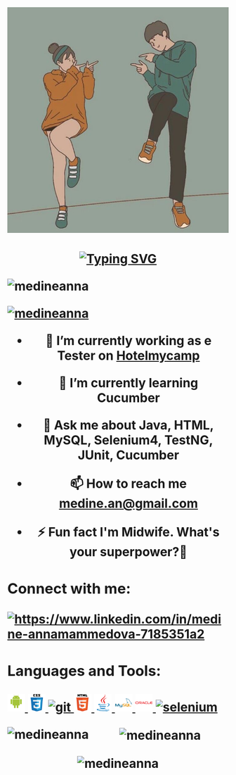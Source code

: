 <img src="https://github.com/medineAnna/medineAnna/blob/main/_.jpeg?raw=true">

<h1 align="center"><Hi,Welcome To My Github Profile 👋🏻👋🏻👋🏻</h1>

[![Typing SVG](https://readme-typing-svg.herokuapp.com?color=%23732DA4&lines=QA+Automation+Engineer+%7C+Germany;I'm+Medine;I+am+sharing+my+projects+in+here;I+usually+using+;Java+programming+language+for+projects)](https://git.io/typing-svg)

<p align="left"> <img src="https://komarev.com/ghpvc/?username=medineanna&label=Profile%20views&color=0e75b6&style=flat" alt="medineanna" /> </p>

<p align="left"> <a href="https://github.com/ryo-ma/github-profile-trophy"><img src="https://github-profile-trophy.vercel.app/?username=medineanna" alt="medineanna" /></a> </p>

- 🔭 I’m currently working as e Tester on [Hotelmycamp](https://www.hotelmycamp.com/)

- 🌱 I’m currently learning **Cucumber**

- 💬 Ask me about **Java, HTML, MySQL, Selenium4, TestNG, JUnit, Cucumber**

- 📫 How to reach me **medine.an@gmail.com**

- ⚡ Fun fact **I'm Midwife. What's your superpower?👶**

<h3 align="left">Connect with me:</h3>
<p align="left">
<a href="https://linkedin.com/in/https://www.linkedin.com/in/medine-annamammedova-7185351a2" target="blank"><img align="center" src="https://raw.githubusercontent.com/rahuldkjain/github-profile-readme-generator/master/src/images/icons/Social/linked-in-alt.svg" alt="https://www.linkedin.com/in/medine-annamammedova-7185351a2" height="30" width="40" /></a>
</p>

<h3 align="left">Languages and Tools:</h3>
<p align="left"> <a href="https://developer.android.com" target="_blank" rel="noreferrer"> <img src="https://raw.githubusercontent.com/devicons/devicon/master/icons/android/android-original-wordmark.svg" alt="android" width="40" height="40"/> </a> <a href="https://www.w3schools.com/css/" target="_blank" rel="noreferrer"> <img src="https://raw.githubusercontent.com/devicons/devicon/master/icons/css3/css3-original-wordmark.svg" alt="css3" width="40" height="40"/> </a> <a href="https://git-scm.com/" target="_blank" rel="noreferrer"> <img src="https://www.vectorlogo.zone/logos/git-scm/git-scm-icon.svg" alt="git" width="40" height="40"/> </a> <a href="https://www.w3.org/html/" target="_blank" rel="noreferrer"> <img src="https://raw.githubusercontent.com/devicons/devicon/master/icons/html5/html5-original-wordmark.svg" alt="html5" width="40" height="40"/> </a> <a href="https://www.java.com" target="_blank" rel="noreferrer"> <img src="https://raw.githubusercontent.com/devicons/devicon/master/icons/java/java-original.svg" alt="java" width="40" height="40"/> </a> <a href="https://www.mysql.com/" target="_blank" rel="noreferrer"> <img src="https://raw.githubusercontent.com/devicons/devicon/master/icons/mysql/mysql-original-wordmark.svg" alt="mysql" width="40" height="40"/> </a> <a href="https://www.oracle.com/" target="_blank" rel="noreferrer"> <img src="https://raw.githubusercontent.com/devicons/devicon/master/icons/oracle/oracle-original.svg" alt="oracle" width="40" height="40"/> </a> <a href="https://www.selenium.dev" target="_blank" rel="noreferrer"> <img src="https://raw.githubusercontent.com/detain/svg-logos/780f25886640cef088af994181646db2f6b1a3f8/svg/selenium-logo.svg" alt="selenium" width="40" height="40"/> </a> </p>

<p><img align="left" src="https://github-readme-stats.vercel.app/api/top-langs?username=medineanna&show_icons=true&locale=en&layout=compact" alt="medineanna" /></p>

<p>&nbsp;<img align="center" src="https://github-readme-stats.vercel.app/api?username=medineanna&show_icons=true&locale=en" alt="medineanna" /></p>

<p><img align="center" src="http://github-readme-streak-stats.herokuapp.com?user=medineAnna&theme=gruvbox&date_format=M%20j%5B%2C%20Y%5D" alt="medineanna" /></p>

